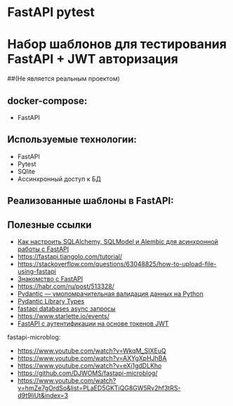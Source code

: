# FastAPI pytest

# Набор шаблонов для тестирования FastAPI + JWT авторизация
##(Не является реальным проектом)
## docker-compose:
- FastAPI

## Используемые технологии:
- FastAPI
- Pytest
- SQlite
- Ассинхронный доступ к БД

## Реализованные шаблоны в FastAPI:



## Полезные ссылки
- [Как настроить SQLAlchemy, SQLModel и Alembic для асинхронной работы с FastAPI](https://habr.com/ru/post/580866/)
- https://fastapi.tiangolo.com/tutorial/
- https://stackoverflow.com/questions/63048825/how-to-upload-file-using-fastapi
- [Знакомство с FastAPI](https://habr.com/ru/post/488468/)
- https://habr.com/ru/post/513328/
- [Pydantic — умопомрачительная валидация данных на Python](https://www.youtube.com/watch?v=dOO3GmX6ukU&t=1s)
- [Pydantic Library Types](https://pydantic-docs.helpmanual.io/usage/types/)
- [fastapi databases async запросы](https://www.youtube.com/watch?v=CcsbCRzaxoE)
- https://www.starlette.io/events/
- [FastAPI с аутентификации на основе токенов JWT](https://testdriven.io/blog/fastapi-jwt-auth/)

fastapi-microblog:
- https://www.youtube.com/watch?v=WkqM_SIXEuQ
- https://www.youtube.com/watch?v=AXYgXpHJhBA
- https://www.youtube.com/watch?v=eXj1gdDLKho
- https://github.com/DJWOMS/fastapi-microblog/
- https://www.youtube.com/watch?v=hmZe7gOrdSo&list=PLaED5GKTiQG8GW5Rv2hf3tRS-d9t9liUt&index=3